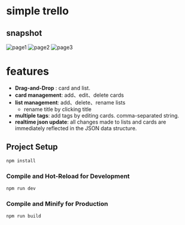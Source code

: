 # simple trello

## snapshot
![page1](https://github.com/ppm1111/vue3-simeple-trello/assets/21294115/81faef28-8002-4aa9-acf0-f9c1752f5ca8)
![page2](https://github.com/ppm1111/vue3-simeple-trello/assets/21294115/652bc6bd-75c2-4987-a753-98cc7f0b991a)
![page3](https://github.com/ppm1111/vue3-simeple-trello/assets/21294115/55b442a9-80b7-4877-b326-c9f1a3bd4ce9)

# features

- **Drag-and-Drop** : card and list.
- **card management**: add、edit、delete cards
- **list management**: add、delete、rename lists
  - rename title by clicking title
- **multiple tags**: add tags by editing cards. comma-separated string.
- **realtime json update**: all changes made to lists and cards are immediately reflected in the JSON data structure.

## Project Setup

```sh
npm install
```

### Compile and Hot-Reload for Development

```sh
npm run dev
```

### Compile and Minify for Production

```sh
npm run build
```
